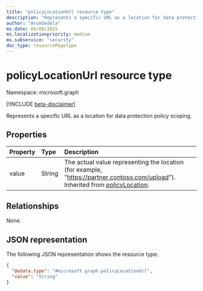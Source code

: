 ```yaml
---
title: "policyLocationUrl resource type"
description: "Represents a specific URL as a location for data protection policy scoping."
author: "ArunGedela"
ms.date: 04/08/2025
ms.localizationpriority: medium
ms.subservice: "security"
doc_type: resourcePageType
---
```


# policyLocationUrl resource type

Namespace: microsoft.graph

[!INCLUDE [beta-disclaimer](../../includes/beta-disclaimer.md)]

Represents a specific URL as a location for data protection policy scoping.

## Properties

| Property | Type   | Description                                                    |
| :------- | :----- | :------------------------------------------------------------- |
| value    | String | The actual value representing the location (for example, "https://partner.contoso.com/upload"). Inherited from [policyLocation](../resources/policylocation.md). |

## Relationships

None.

## JSON representation

The following JSON representation shows the resource type.
<!-- {
  "blockType": "resource",
  "@odata.type": "microsoft.graph.policyLocationUrl",
  "baseType": "microsoft.graph.policyLocation",
  "openType": false
}-->
``` json
{
  "@odata.type": "#microsoft.graph.policyLocationUrl",
  "value": "String" 
}
```
